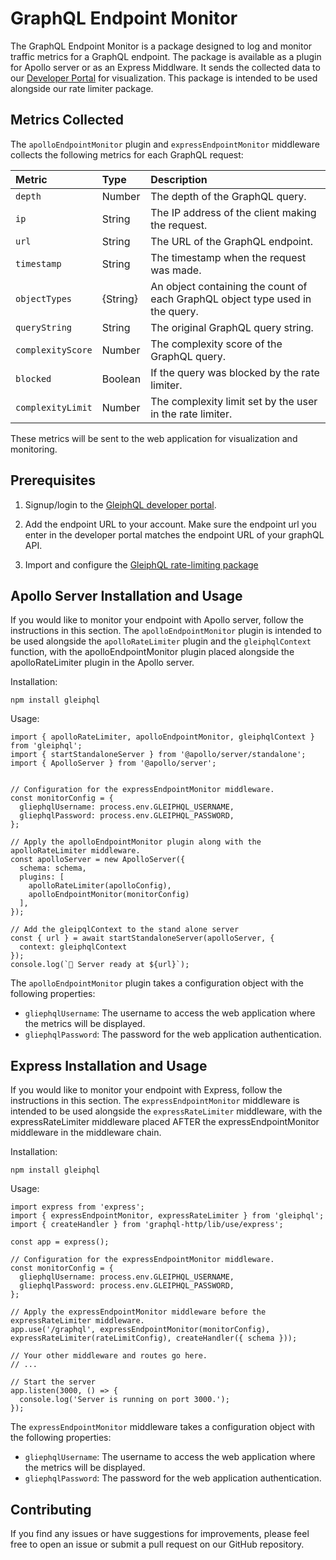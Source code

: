 # GraphQL Endpoint Monitor
The GraphQL Endpoint Monitor is a package designed to log and monitor traffic metrics for a GraphQL endpoint. The package is available as a plugin for Apollo server or as an Express Middlware. It sends the collected data to our [Developer Portal](gleiphql.com) for visualization. This package is intended to be used alongside our rate limiter package.

## Metrics Collected
The `apolloEndpointMonitor` plugin and `expressEndpointMonitor` middleware collects the following metrics for each GraphQL request:


| Metric           | Type     | Description                                                                              |
| :--------------- | :------- | :--------------------------------------------------------------------------------------- |
| `depth`          | Number   | The depth of the GraphQL query.                                                          |
| `ip`             | String   | The IP address of the client making the request.                                         |
| `url`            | String   | The URL of the GraphQL endpoint.                                                         |
| `timestamp`      | String   | The timestamp when the request was made.                                                 |
| `objectTypes`    | {String} | An object containing the count of each GraphQL object type used in the query.            |
| `queryString`    | String   | The original GraphQL query string.                                                       |
| `complexityScore`| Number   | The complexity score of the GraphQL query.                                               |
| `blocked`        | Boolean  | If the query was blocked by the rate limiter.                                            |
| `complexityLimit`| Number   | The complexity limit set by the user in the rate limiter.                                |

These metrics will be sent to the web application for visualization and monitoring.

## Prerequisites
1. Signup/login to the [GleiphQL developer portal](gleiphql.com).

2. Add the endpoint URL to your account. Make sure the endpoint url you enter in the developer portal matches the endpoint URL of your graphQL API. 

3. Import and configure the [GleiphQL rate-limiting package](https://www.npmjs.com/)

## Apollo Server Installation and Usage
If you would like to monitor your endpoint with Apollo server, follow the instructions in this section. The `apolloEndpointMonitor` plugin is intended to be used alongside the `apolloRateLimiter` plugin and the `gleiphqlContext` function, with the apolloEndpointMonitor plugin placed alongside the apolloRateLimiter plugin in the Apollo server.

Installation:
```
npm install gleiphql
```

Usage:
```
import { apolloRateLimiter, apolloEndpointMonitor, gleiphqlContext } from 'gleiphql';
import { startStandaloneServer } from '@apollo/server/standalone';
import { ApolloServer } from '@apollo/server';


// Configuration for the expressEndpointMonitor middleware.
const monitorConfig = {
  gliephqlUsername: process.env.GLEIPHQL_USERNAME,
  gliephqlPassword: process.env.GLEIPHQL_PASSWORD,
};

// Apply the apolloEndpointMonitor plugin along with the apolloRateLimiter middleware.
const apolloServer = new ApolloServer({
  schema: schema,
  plugins: [
    apolloRateLimiter(apolloConfig),
    apolloEndpointMonitor(monitorConfig)
  ],
});

// Add the gleipqlContext to the stand alone server
const { url } = await startStandaloneServer(apolloServer, {
  context: gleiphqlContext
});
console.log(`🚀 Server ready at ${url}`);
```

The `apolloEndpointMonitor` plugin takes a configuration object with the following properties:
* `gliephqlUsername`: The username to access the web application where the metrics will be displayed.
* `gliephqlPassword`: The password for the web application authentication.

## Express Installation and Usage
If you would like to monitor your endpoint with Express, follow the instructions in this section. The `expressEndpointMonitor` middleware is intended to be used alongside the `expressRateLimiter` middleware, with the expressRateLimiter middleware placed AFTER the expressEndpointMonitor middleware in the middleware chain.

Installation:

```
npm install gleiphql
```
Usage:
```
import express from 'express';
import { expressEndpointMonitor, expressRateLimiter } from 'gleiphql';
import { createHandler } from 'graphql-http/lib/use/express';

const app = express();

// Configuration for the expressEndpointMonitor middleware.
const monitorConfig = {
  gliephqlUsername: process.env.GLEIPHQL_USERNAME,
  gliephqlPassword: process.env.GLEIPHQL_PASSWORD,
};

// Apply the expressEndpointMonitor middleware before the expressRateLimiter middleware.
app.use('/graphql', expressEndpointMonitor(monitorConfig), expressRateLimiter(rateLimitConfig), createHandler({ schema }));

// Your other middleware and routes go here.
// ...

// Start the server
app.listen(3000, () => {
  console.log('Server is running on port 3000.');
});
```

The `expressEndpointMonitor` middleware takes a configuration object with the following properties:
* `gliephqlUsername`: The username to access the web application where the metrics will be displayed.
* `gliephqlPassword`: The password for the web application authentication.

## Contributing
If you find any issues or have suggestions for improvements, please feel free to open an issue or submit a pull request on our GitHub repository.